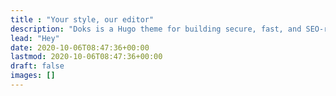 ```yaml
---
title : "Your style, our editor"
description: "Doks is a Hugo theme for building secure, fast, and SEO-ready documentation websites, which you can easily update and customize."
lead: "Hey"
date: 2020-10-06T08:47:36+00:00
lastmod: 2020-10-06T08:47:36+00:00
draft: false
images: []
---
```

